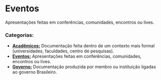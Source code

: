 # Eventos
Apresentações feitas em conferências, comunidades, encontros ou lives.

### Categorias:
- [**Acadêmicos:**](../Academicos/README.md) Documentação feita dentro de um contexto mais formal (universidades, faculdades, centro de pesquisas).
- [**Eventos:**](./README.md) Apresentações feitas em conferências, comunidades, encontros ou lives.
- [**Governo:**](../Gov/README.md) Documentação produzida por membro ou instituição ligadas ao governo Brasileiro.

